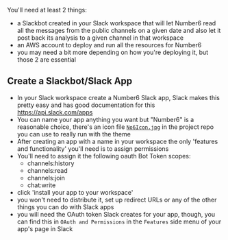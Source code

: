 You'll need at least 2 things:

- a Slackbot created in your Slack workspace that will let Number6 read all the messages from the public channels on a given date and also let it post back its analysis to a given channel in that workspace
- an AWS account to deploy and run all the resources for Number6
- you may need a bit more depending on how you're deploying it, but those 2 are essential

## Create a Slackbot/Slack App

- In your Slack workspace create a Number6 Slack app, Slack makes this pretty easy and has good documentation for this https://api.slack.com/apps
- You can name your app anything you want but "Number6" is a reasonable choice, there's an icon file [`No6Icon.jpg`](https://github.com/Number6App/number6app.github.io/blob/master/assets/images/No6Icon.jpg) in the project repo you can use to really run with the theme
- After creating an app with a name in your workspace the only 'features and functionality' you'll need is to assign permissions
- You'll need to assign it the following oauth Bot Token scopes:
  - channels:history
  - channels:read
  - channels:join
  - chat:write
- click 'install your app to your workspace'
- you won't need to distribute it, set up redirect URLs or any of the other things you can do with Slack apps
- you will need the OAuth token Slack creates for your app, though, you can find this in `OAuth and Permissions` in the `Features` side menu of your app's page in Slack

